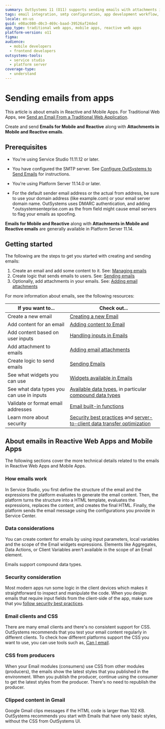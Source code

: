 ```yaml
---
summary: OutSystems 11 (O11) supports sending emails with attachments in Mobile and Reactive apps, requiring SMTP setup and specific platform versions.
tags: email integration, smtp configuration, app development workflow, sending emails, email attachments
locale: en-us
guid: e08ac080-d0c3-469c-baad-39526af24ded
app_type: traditional web apps, mobile apps, reactive web apps
platform-version: o11
figma:
audience:
  - mobile developers
  - frontend developers
outsystems-tools:
  - service studio
  - platform server
coverage-type:
  - understand
---
```


# Sending emails from apps

<div class="info" markdown="1">

This article is about emails in Reactive and Mobile Apps. For Traditional Web Apps, see [Send an Email From a Traditional Web Application](emails.md).

</div>

Create and send **Emails for Mobile and Reactive** along with **Attachments in Mobile and Reactive emails**.

## Prerequisites

* You're using Service Studio 11.11.12 or later.

* You have configured the SMTP server. See [Configure OutSystems to Send Emails](../../manage-platform-app-lifecycle/configure-send-emails.md) for instructions.

* You're using Platform Server 11.14.0 or later.
* For the default sender email address or the actual from address, be sure to use your domain address (like example.com) or your email server domain name. OutSystems uses DMARC authentication, and adding *.outsystemsenteprise.com as the from field might cause email servers to flag your emails as spoofing.

**Emails for Mobile and Reactive** along with **Attachments in Mobile and Reactive emails** are generally available in Platform Server 11.14.

## Getting started

The following are the steps to get you started with creating and sending emails:

1. Create an email and add some content to it. See: [Managing emails](managing.md)
2. Create logic that sends emails to users. See: [Sending emails](sending.md)
3. Optionally, add attachments in your emails. See: [Adding email attachments](attachments.md)

For more information about emails, see the following resources:

If you want to... | Check out... |
| - | - |
| Create a new email | [Creating a new Email](managing.md#creating-a-new-email) | 
| Add content for an email | [Adding content to Email](managing.md#adding-content-to-email)| 
| Add content based on user inputs  | [Handling inputs in Emails](managing.md#handling-inputs-in-emails)| 
| Add attachment to emails  | [Adding email attachments](attachments.md)| 
| Create logic to send emails | [Sending Emails](sending.md)| 
| See what widgets you can use  | [Widgets available in Emails](widgets.md#widgets-available-in-emails)| 
| See what data types you can use in inputs  | [Available data types](../../ref/data/data-types/available-data-types.md), in particular [compound data types](../../ref/data/data-types/available-data-types.md#compound-data-types)  | 
| Validate or format email addresses | [Email built-in functions](../../ref/lang/auto/builtinfunction-email.md)  | 
| Learn more about security | [Security best practices](https://success.outsystems.com/Documentation/Best_Practices/Security/Reactive_web_security_best_practices) and [server-to-client data transfer optimization](../logic/client-data-transfer-optimization-tp.md) | 


## About emails in Reactive Web Apps and Mobile Apps

The following sections cover the more technical details related to the emails in Reactive Web Apps and Mobile Apps.

### How emails work

In Service Studio, you first define the structure of the email and the expressions the platform evaluates to generate the email content. Then, the platform turns the structure into a HTML template, evaluates the expressions, replaces the content, and creates the final HTML. Finally, the platform sends the email message using the configurations you provide in Service Center.

### Data considerations

You can create content for emails by using input parameters, local variables and the scope of the Email widgets expressions. Elements like Aggregates, Data Actions, or Client Variables aren't available in the scope of an Email element.

Emails support compound data types.

### Security consideration

Most modern apps run some logic in the client devices which makes it straightforward to inspect and manipulate the code. When you design emails that require input fields from the client-side of the app, make sure that you [follow security best practices](https://success.outsystems.com/Documentation/Best_Practices/Security/Reactive_web_security_best_practices).

### Email clients and CSS

There are many email clients and there's no consistent support for CSS. OutSystems recommends that you test your email content regularly in different clients. To check how different platforms support the CSS you want to use, you can use tools such as, [Can I email](https://www.caniemail.com/).

### CSS from producers

When your Email modules (consumers) use CSS from other modules (producers), the emails show the latest styles that you published in the environment. When you publish the producer, continue using the consumer to get the latest styles from the producer. There's no need to republish the producer.

### Clipped content in Gmail

Google Gmail clips messages if the HTML code is larger than 102 KB. OutSystems recommends you start with Emails that have only basic styles, without the CSS from OutSystems UI.
